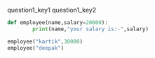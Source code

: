 question1_key1
question1_key2



```python
def employee(name,salary=20000):
        print(name,"your salary is:-",salary)

employee("kartik",30000)
employee("deepak")
 ```